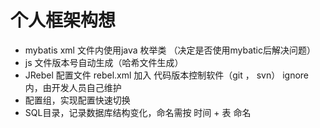 # 个人框架构想

- mybatis xml 文件内使用java 枚举类 （决定是否使用mybatic后解决问题）
- js 文件版本号自动生成（哈希文件生成）
- JRebel 配置文件 rebel.xml 加入 代码版本控制软件（git ， svn） ignore 内，由开发人员自己维护
- 配置组，实现配置快速切换
- SQL目录，记录数据库结构变化，命名需按 时间 + 表 命名
